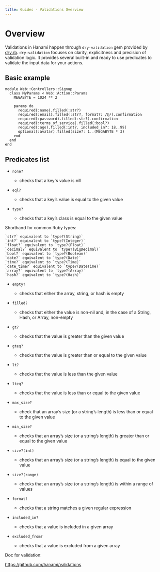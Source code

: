 ```yaml
---
title: Guides - Validations Overview
---
```


# Overview

Validations in Hanami happen through `dry-validation` gem provided by [dry.rb](http://dry-rb.org). `dry-validation` focuses on clarity, explicitness and precision of validation logic. It provides several built-in and ready to use predicates to validate the input data for your actions.

## Basic example

```
module Web::Controllers::Signup
  class MyParams < Web::Action::Params
    MEGABYTE = 1024 ** 2

    params do
      required(:name).filled(:str?)
      required(:email).filled(:str?, format?: /@/).confirmation
      required(:password).filled(:str?).confirmation
      required(:terms_of_service).filled(:bool?)
      required(:age).filled(:int?, included_in?: 18..99)
      optional(:avatar).filled(size?: 1..(MEGABYTE * 3)
    end
  end
end
```

## Predicates list

- `none?`
  - checks that a key's value is nill

- `eql?`
  - checks that a key’s value is equal to the given value

- `type?`
  - checks that a key’s class is equal to the given value

Shorthand for common Ruby types:

    `str?` equivalent to `type?(String)`
    `int?` equivalent to `type?(Integer)`
    `float?` equivalent to `type?(Float)`
    `decimal?` equivalent to `type?(BigDecimal)`
    `bool?` equivalent to `type?(Boolean)`
    `date?` equivalent to `type?(Date)`
    `time?` equivalent to `type?(Time)`
    `date_time?` equivalent to `type?(DateTime)`
    `array?` equivalent to `type?(Array)`
    `hash?` equivalent to `type?(Hash)`


- `empty?`
  - checks that either the array, string, or hash is empty

- `filled?`
  - checks that either the value is non-nil and, in the case of a String, Hash, or Array, non-empty

- `gt?`
  - checks that the value is greater than the given value

- `gteq?`
  - checks that the value is greater than or equal to the given value

- `lt?`
  - checks that the value is less than the given value

- `lteq?`
  - checks that the value is less than or equal to the given value

- `max_size?`
  - check that an array’s size (or a string’s length) is less than or equal to the given value

- `min_size?`
  - checks that an array’s size (or a string’s length) is greater than or equal to the given value
  
- `size?(int)`
  - checks that an array’s size (or a string’s length) is equal to the given value

- `size?(range)`
  - checks that an array’s size (or a string’s length) is within a range of values
  
- `format?`
  - checks that a string matches a given regular expression

- `included_in?`
  - checks that a value is included in a given array

- `excluded_from?`
  - checks that a value is excluded from a given array

Doc for validation:

https://github.com/hanami/validations
